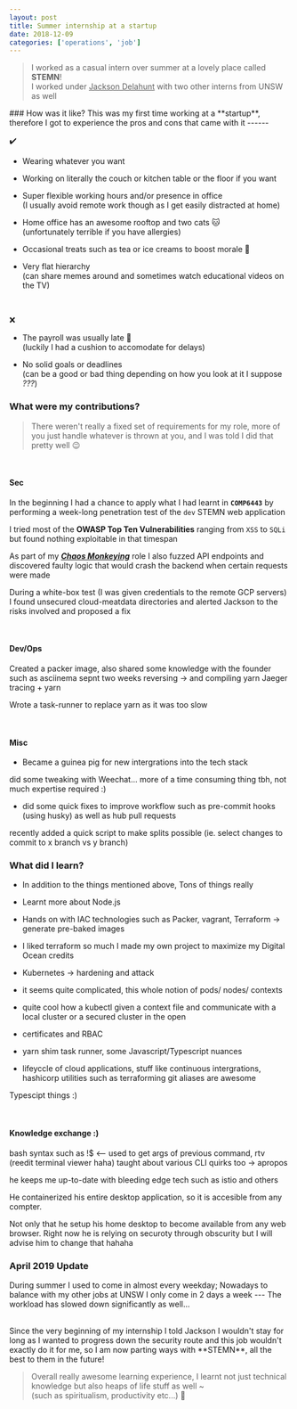 ```yaml
---
layout: post
title: Summer internship at a startup
date: 2018-12-09
categories: ['operations', 'job']
---
```


> I worked as a casual intern over summer at a lovely place called **STEMN**!   
  I worked under <u>Jackson Delahunt</u> with two other interns from UNSW as well  

<div class="divider"></div>
### How was it like?
This was my first time working at a **startup**,  
therefore I got to experience the pros and cons that came with it ------  
<br/>

:heavy_check_mark:  
- Wearing whatever you want  
- Working on literally the couch or kitchen table or the floor if you want  

- Super flexible working hours and/or presence in office  
  (I usually avoid remote work though as I get easily distracted at home)

- Home office has an awesome rooftop and two cats :cat:  
  (unfortunately terrible if you have allergies)  

- Occasional treats such as tea or ice creams to boost morale :tea:

- Very flat hierarchy  
  (can share memes around and sometimes watch educational videos on the TV)   
<br/>

:x:  
- The payroll was usually late :money_with_wings:   
  (luckily I had a cushion to accomodate for delays)


- No solid goals or deadlines  
  (can be a good or bad thing depending on how you look at it I suppose _???_)

<div class="divider"></div>

### What were my contributions?  

> There weren't really a fixed set of requirements for my role, more of you just handle whatever is thrown at you, and I was told I did that pretty well :wink:   

<br/>

#### Sec
In the beginning I had a chance to apply what I had learnt in **`COMP6443`** by performing a week-long penetration test of the `dev` STEMN web application   

I tried most of the **OWASP Top Ten Vulnerabilities** ranging from `XSS` to `SQLi` but found nothing exploitable in that timespan  

As part of my _**<u>Chaos Monkeying</u>**_ role I also fuzzed API endpoints and discovered faulty logic that would crash the backend when certain requests were made  
  
During a white-box test (I was given credentials to the remote GCP servers) I found unsecured cloud-meatdata directories and alerted Jackson to the risks involved and proposed a fix

<br/>

#### Dev/Ops

Created a packer image, also shared some knowledge with the founder such as asciinema
sepnt two weeks reversing -> and compiling yarn
Jaeger tracing + yarn

Wrote a task-runner to replace yarn as it was too slow

<br/>

#### Misc
- Became a guinea pig for new intergrations into the tech stack

did some tweaking with Weechat... more of a time consuming thing tbh, not much expertise required :)
- did some quick fixes to improve workflow such as pre-commit hooks (using husky) as well as hub pull requests

recently added a quick script to make splits possible (ie. select changes to commit to x branch vs y branch)

<div class="divider"></div>

### What did I learn?

- In addition to the things mentioned above, Tons of things really
- Learnt more about Node.js
- Hands on with IAC technologies such as Packer, vagrant, Terraform -> generate pre-baked images
- I liked terraform so much I made my own project to maximize my Digital Ocean credits

- Kubernetes -> hardening and attack
- it seems quite complicated, this whole notion of pods/ nodes/ contexts
- quite cool how a kubectl given a context file and communicate with a local cluster or a secured cluster in the open
- certificates and RBAC

- yarn shim task runner, some Javascript/Typescript nuances
- lifeyccle of cloud applications, stuff like continuous intergrations, hashicorp utilities such as terraforming 
git aliases are awesome

Typescipt things :)

<br/>

#### Knowledge exchange :)  
bash syntax such as !$ <-- used to get args of previous command, rtv (reedit terminal viewer haha)
taught about various CLI quirks too -> apropos 


he keeps me up-to-date with bleeding edge tech such as istio and others 

He containerized his entire desktop application, so it is accesible from any compter.

Not only that he setup his home desktop to become available from any web browser. Right now he is relying on securoty through obscurity but I will advise him to change that hahaha


<div class="divider"></div>

### April 2019 Update

During summer I used to come in almost every weekday; Nowadays to balance with my other jobs at UNSW I only come in 2 days a week --- The workload has slowed down significantly as well...

<br/>
Since the very beginning of my internship I told Jackson I wouldn't stay for long as I wanted to progress down the security route and this job wouldn't exactly do it for me, so I am now parting ways with **STEMN**, all the best to them in the future! 


> Overall really awesome learning experience, I learnt not just technical knowledge but also heaps of life stuff as well ~   
(such as spiritualism, productivity etc...) :tanabata_tree:   


